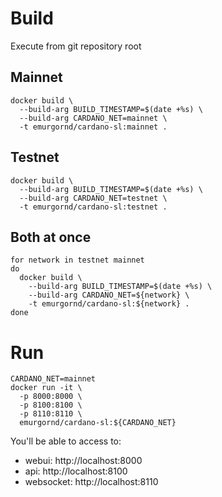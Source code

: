 # Build

Execute from git repository root

## Mainnet
```
docker build \
  --build-arg BUILD_TIMESTAMP=$(date +%s) \
  --build-arg CARDANO_NET=mainnet \
  -t emurgornd/cardano-sl:mainnet .
```
## Testnet
```
docker build \
  --build-arg BUILD_TIMESTAMP=$(date +%s) \
  --build-arg CARDANO_NET=testnet \
  -t emurgornd/cardano-sl:testnet .
```
## Both at once
```
for network in testnet mainnet
do
  docker build \
    --build-arg BUILD_TIMESTAMP=$(date +%s) \
    --build-arg CARDANO_NET=${network} \
    -t emurgornd/cardano-sl:${network} .
done
```

# Run

```
CARDANO_NET=mainnet
docker run -it \
  -p 8000:8000 \
  -p 8100:8100 \
  -p 8110:8110 \
  emurgornd/cardano-sl:${CARDANO_NET}
```

You'll be able to access to:

* webui: http://localhost:8000
* api: http://localhost:8100
* websocket: http://localhost:8110
